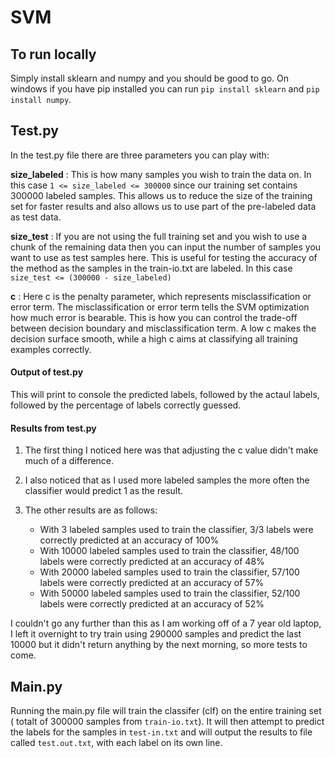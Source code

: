 # SVM

## To run locally

Simply install sklearn and numpy and you should be good to go. On windows if you have pip installed you can run `pip install sklearn` and `pip install numpy`.

## Test.py

In the test.py file there are three parameters you can play with:

**size_labeled** :
This is how many samples you wish to train the data on. In this case `1 <= size_labeled <= 300000` since our training set contains 300000 labeled samples. This allows us to reduce the size of the training set for faster results and also allows us to use part of the pre-labeled data as test data.

**size_test** :
If you are not using the full training set and you wish to use a chunk of the remaining data then you can input the number of samples you want to use as test samples here.
This is useful for testing the accuracy of the method as the samples in the train-io.txt are labeled.
In this case `size_test <= (300000 - size_labeled)`

**c** :
Here c is the penalty parameter, which represents misclassification or error term. The misclassification or error term tells the SVM optimization how much error is bearable. This is how you can control the trade-off between decision boundary and misclassification term. A low c makes the decision surface smooth, while a high c aims at classifying all training examples correctly.

#### Output of test.py

This will print to console the predicted labels, followed by the actaul labels, followed by the percentage of labels correctly guessed.

#### Results from test.py

1. The first thing I noticed here was that adjusting the c value didn't make much of a difference.

2. I also noticed that as I used more labeled samples the more often the classifier would predict 1 as the result.

3. The other results are as follows:
   - With 3 labeled samples used to train the classifier, 3/3 labels were correctly predicted at an accuracy of 100%
   - With 10000 labeled samples used to train the classifier, 48/100 labels were correctly predicted at an accuracy of 48%
   - With 20000 labeled samples used to train the classifier, 57/100 labels were correctly predicted at an accuracy of 57%
   - With 50000 labeled samples used to train the classifier, 52/100 labels were correctly predicted at an accuracy of 52%

I couldn't go any further than this as I am working off of a 7 year old laptop, I left it overnight to try train using 290000 samples and predict the last 10000 but it didn't return anything by the next morning, so more tests to come.

## Main.py

Running the main.py file will train the classifer (clf) on the entire training set ( totalt of 300000 samples from `train-io.txt`).
It will then attempt to predict the labels for the samples in `test-in.txt` and will output the results to file called `test.out.txt`, with each label on its own line.
